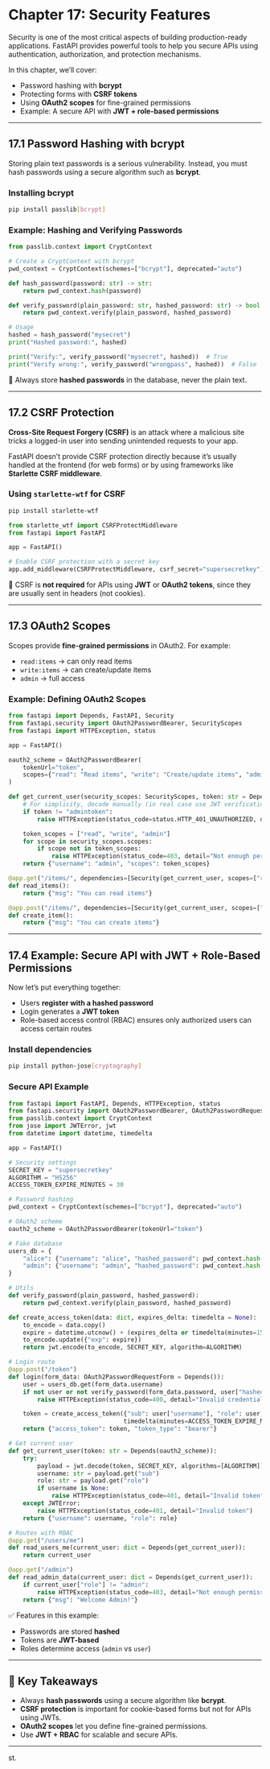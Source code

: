 # Chapter 17: Security Features

Security is one of the most critical aspects of building production-ready applications. FastAPI provides powerful tools to help you secure APIs using authentication, authorization, and protection mechanisms.

In this chapter, we’ll cover:

* Password hashing with **bcrypt**
* Protecting forms with **CSRF tokens**
* Using **OAuth2 scopes** for fine-grained permissions
* Example: A secure API with **JWT + role-based permissions**

---

## 17.1 Password Hashing with bcrypt

Storing plain text passwords is a serious vulnerability. Instead, you must hash passwords using a secure algorithm such as **bcrypt**.

### Installing bcrypt

```bash
pip install passlib[bcrypt]
```

### Example: Hashing and Verifying Passwords

```python
from passlib.context import CryptContext

# Create a CryptContext with bcrypt
pwd_context = CryptContext(schemes=["bcrypt"], deprecated="auto")

def hash_password(password: str) -> str:
    return pwd_context.hash(password)

def verify_password(plain_password: str, hashed_password: str) -> bool:
    return pwd_context.verify(plain_password, hashed_password)

# Usage
hashed = hash_password("mysecret")
print("Hashed password:", hashed)

print("Verify:", verify_password("mysecret", hashed))  # True
print("Verify wrong:", verify_password("wrongpass", hashed))  # False
```

🔑 Always store **hashed passwords** in the database, never the plain text.

---

## 17.2 CSRF Protection

**Cross-Site Request Forgery (CSRF)** is an attack where a malicious site tricks a logged-in user into sending unintended requests to your app.

FastAPI doesn’t provide CSRF protection directly because it’s usually handled at the frontend (for web forms) or by using frameworks like **Starlette CSRF middleware**.

### Using `starlette-wtf` for CSRF

```bash
pip install starlette-wtf
```

```python
from starlette_wtf import CSRFProtectMiddleware
from fastapi import FastAPI

app = FastAPI()

# Enable CSRF protection with a secret key
app.add_middleware(CSRFProtectMiddleware, csrf_secret="supersecretkey")
```

📌 CSRF is **not required** for APIs using **JWT** or **OAuth2 tokens**, since they are usually sent in headers (not cookies).

---

## 17.3 OAuth2 Scopes

Scopes provide **fine-grained permissions** in OAuth2. For example:

* `read:items` → can only read items
* `write:items` → can create/update items
* `admin` → full access

### Example: Defining OAuth2 Scopes

```python
from fastapi import Depends, FastAPI, Security
from fastapi.security import OAuth2PasswordBearer, SecurityScopes
from fastapi import HTTPException, status

app = FastAPI()

oauth2_scheme = OAuth2PasswordBearer(
    tokenUrl="token",
    scopes={"read": "Read items", "write": "Create/update items", "admin": "Admin access"}
)

def get_current_user(security_scopes: SecurityScopes, token: str = Depends(oauth2_scheme)):
    # For simplicity, decode manually (in real case use JWT verification)
    if token != "admintoken":
        raise HTTPException(status_code=status.HTTP_401_UNAUTHORIZED, detail="Invalid token")

    token_scopes = ["read", "write", "admin"]
    for scope in security_scopes.scopes:
        if scope not in token_scopes:
            raise HTTPException(status_code=403, detail="Not enough permissions")
    return {"username": "admin", "scopes": token_scopes}

@app.get("/items/", dependencies=[Security(get_current_user, scopes=["read"])])
def read_items():
    return {"msg": "You can read items"}

@app.post("/items/", dependencies=[Security(get_current_user, scopes=["write"])])
def create_item():
    return {"msg": "You can create items"}
```

---

## 17.4 Example: Secure API with JWT + Role-Based Permissions

Now let’s put everything together:

* Users **register with a hashed password**
* Login generates a **JWT token**
* Role-based access control (RBAC) ensures only authorized users can access certain routes

### Install dependencies

```bash
pip install python-jose[cryptography]
```

### Secure API Example

```python
from fastapi import FastAPI, Depends, HTTPException, status
from fastapi.security import OAuth2PasswordBearer, OAuth2PasswordRequestForm
from passlib.context import CryptContext
from jose import JWTError, jwt
from datetime import datetime, timedelta

app = FastAPI()

# Security settings
SECRET_KEY = "supersecretkey"
ALGORITHM = "HS256"
ACCESS_TOKEN_EXPIRE_MINUTES = 30

# Password hashing
pwd_context = CryptContext(schemes=["bcrypt"], deprecated="auto")

# OAuth2 scheme
oauth2_scheme = OAuth2PasswordBearer(tokenUrl="token")

# Fake database
users_db = {
    "alice": {"username": "alice", "hashed_password": pwd_context.hash("alicepass"), "role": "user"},
    "admin": {"username": "admin", "hashed_password": pwd_context.hash("adminpass"), "role": "admin"},
}

# Utils
def verify_password(plain_password, hashed_password):
    return pwd_context.verify(plain_password, hashed_password)

def create_access_token(data: dict, expires_delta: timedelta = None):
    to_encode = data.copy()
    expire = datetime.utcnow() + (expires_delta or timedelta(minutes=15))
    to_encode.update({"exp": expire})
    return jwt.encode(to_encode, SECRET_KEY, algorithm=ALGORITHM)

# Login route
@app.post("/token")
def login(form_data: OAuth2PasswordRequestForm = Depends()):
    user = users_db.get(form_data.username)
    if not user or not verify_password(form_data.password, user["hashed_password"]):
        raise HTTPException(status_code=400, detail="Invalid credentials")

    token = create_access_token({"sub": user["username"], "role": user["role"]},
                                timedelta(minutes=ACCESS_TOKEN_EXPIRE_MINUTES))
    return {"access_token": token, "token_type": "bearer"}

# Get current user
def get_current_user(token: str = Depends(oauth2_scheme)):
    try:
        payload = jwt.decode(token, SECRET_KEY, algorithms=[ALGORITHM])
        username: str = payload.get("sub")
        role: str = payload.get("role")
        if username is None:
            raise HTTPException(status_code=401, detail="Invalid token")
    except JWTError:
        raise HTTPException(status_code=401, detail="Invalid token")
    return {"username": username, "role": role}

# Routes with RBAC
@app.get("/users/me")
def read_users_me(current_user: dict = Depends(get_current_user)):
    return current_user

@app.get("/admin")
def read_admin_data(current_user: dict = Depends(get_current_user)):
    if current_user["role"] != "admin":
        raise HTTPException(status_code=403, detail="Not enough permissions")
    return {"msg": "Welcome Admin!"}
```

✅ Features in this example:

* Passwords are stored **hashed**
* Tokens are **JWT-based**
* Roles determine access (`admin` vs `user`)

---

## 🔑 Key Takeaways

* Always **hash passwords** using a secure algorithm like **bcrypt**.
* **CSRF protection** is important for cookie-based forms but not for APIs using JWTs.
* **OAuth2 scopes** let you define fine-grained permissions.
* Use **JWT + RBAC** for scalable and secure APIs.

---
st.

